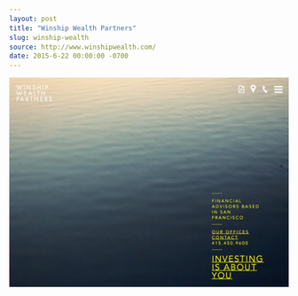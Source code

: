 ```yaml
---
layout: post
title: "Winship Wealth Partners"
slug: winship-wealth
source: http://www.winshipwealth.com/
date: 2015-6-22 00:00:00 -0700
---
```


<img src="/assets/img/screenshots/winship-wealth.jpg">
